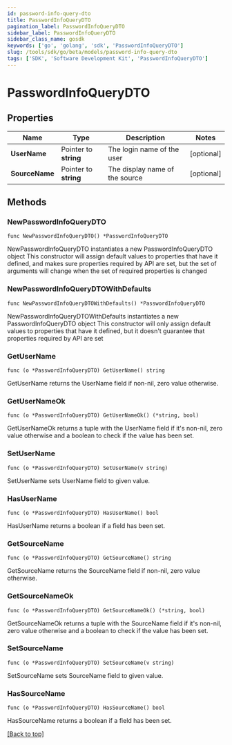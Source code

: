 ```yaml
---
id: password-info-query-dto
title: PasswordInfoQueryDTO
pagination_label: PasswordInfoQueryDTO
sidebar_label: PasswordInfoQueryDTO
sidebar_class_name: gosdk
keywords: ['go', 'golang', 'sdk', 'PasswordInfoQueryDTO'] 
slug: /tools/sdk/go/beta/models/password-info-query-dto
tags: ['SDK', 'Software Development Kit', 'PasswordInfoQueryDTO']
---
```


# PasswordInfoQueryDTO

## Properties

Name | Type | Description | Notes
------------ | ------------- | ------------- | -------------
**UserName** | Pointer to **string** | The login name of the user | [optional] 
**SourceName** | Pointer to **string** | The display name of the source | [optional] 

## Methods

### NewPasswordInfoQueryDTO

`func NewPasswordInfoQueryDTO() *PasswordInfoQueryDTO`

NewPasswordInfoQueryDTO instantiates a new PasswordInfoQueryDTO object
This constructor will assign default values to properties that have it defined,
and makes sure properties required by API are set, but the set of arguments
will change when the set of required properties is changed

### NewPasswordInfoQueryDTOWithDefaults

`func NewPasswordInfoQueryDTOWithDefaults() *PasswordInfoQueryDTO`

NewPasswordInfoQueryDTOWithDefaults instantiates a new PasswordInfoQueryDTO object
This constructor will only assign default values to properties that have it defined,
but it doesn't guarantee that properties required by API are set

### GetUserName

`func (o *PasswordInfoQueryDTO) GetUserName() string`

GetUserName returns the UserName field if non-nil, zero value otherwise.

### GetUserNameOk

`func (o *PasswordInfoQueryDTO) GetUserNameOk() (*string, bool)`

GetUserNameOk returns a tuple with the UserName field if it's non-nil, zero value otherwise
and a boolean to check if the value has been set.

### SetUserName

`func (o *PasswordInfoQueryDTO) SetUserName(v string)`

SetUserName sets UserName field to given value.

### HasUserName

`func (o *PasswordInfoQueryDTO) HasUserName() bool`

HasUserName returns a boolean if a field has been set.

### GetSourceName

`func (o *PasswordInfoQueryDTO) GetSourceName() string`

GetSourceName returns the SourceName field if non-nil, zero value otherwise.

### GetSourceNameOk

`func (o *PasswordInfoQueryDTO) GetSourceNameOk() (*string, bool)`

GetSourceNameOk returns a tuple with the SourceName field if it's non-nil, zero value otherwise
and a boolean to check if the value has been set.

### SetSourceName

`func (o *PasswordInfoQueryDTO) SetSourceName(v string)`

SetSourceName sets SourceName field to given value.

### HasSourceName

`func (o *PasswordInfoQueryDTO) HasSourceName() bool`

HasSourceName returns a boolean if a field has been set.


[[Back to top]](#) 


